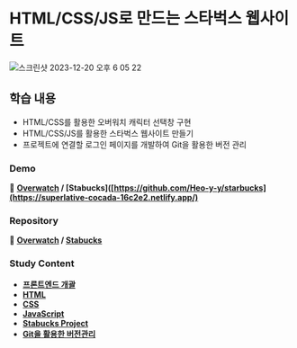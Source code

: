 # HTML/CSS/JS로 만드는 스타벅스 웹사이트

![스크린샷 2023-12-20 오후 6 05 22](https://github.com/Heo-y-y/development-blog/assets/112863029/a4457647-aae6-4147-a5d1-db7115a5d654)

## 학습 내용
- HTML/CSS를 활용한 오버워치 캐릭터 선택창 구현
- HTML/CSS/JS를 활용한 스타벅스 웹사이트 만들기
- 프로젝트에 연결할 로그인 페이지를 개발하여 Git을 활용한 버전 관리

### Demo
📎 **[Overwatch]() / [Stabucks]([https://github.com/Heo-y-y/starbucks](https://superlative-cocada-16c2e2.netlify.app/)**

### Repository
📎 **[Overwatch](https://github.com/Heo-y-y/overwatch/tree/main) / [Stabucks](https://github.com/Heo-y-y/starbucks)**

### Study Content
- **[프론트엔드 개괄](개요.md)**
- **[HTML](html.md)**
- **[CSS](css.md)**
- **[JavaScript](js.md)**
- **[Stabucks Project](스타벅스.md)**
- **[Git을 활용한 버전관리](git.md)**
